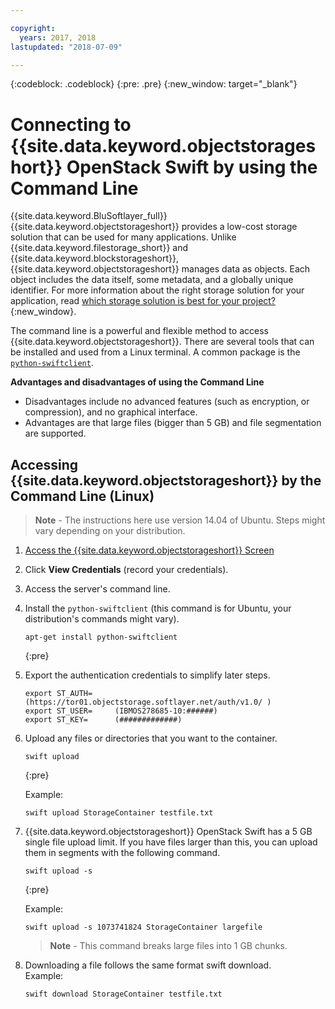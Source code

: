 ```yaml
---

copyright:
  years: 2017, 2018
lastupdated: "2018-07-09"

---
```


{:codeblock: .codeblock} 
{:pre: .pre}
{:new_window: target="_blank"}

# Connecting to {{site.data.keyword.objectstorageshort}} OpenStack Swift by using the Command Line

{{site.data.keyword.BluSoftlayer_full}} {{site.data.keyword.objectstorageshort}} provides a low-cost storage solution that can be used for many applications. Unlike {{site.data.keyword.filestorage_short}} and {{site.data.keyword.blockstorageshort}}, {{site.data.keyword.objectstorageshort}} manages data as objects. Each object includes the data itself, some metadata, and a globally unique identifier. For more information about the right storage solution for your application, read [which storage solution is best for your project?](http://blog.softlayer.com/2014/which-storage-solution-best-your-project){:new_window}. 

The command line is a powerful and flexible method to access {{site.data.keyword.objectstorageshort}}. There are several tools that can be installed and used from a Linux terminal. A common package is the [`python-swiftclient`](https://pypi.python.org/pypi/python-swiftclient). 

**Advantages and disadvantages of using the Command Line**
- Disadvantages include no advanced features (such as encryption, or compression), and no graphical interface.
- Advantages are that large files (bigger than 5 GB) and file segmentation are supported.

## Accessing {{site.data.keyword.objectstorageshort}} by the Command Line (Linux)

>**Note** - The instructions here use version 14.04 of Ubuntu. Steps might vary depending on your distribution.

1. [Access the {{site.data.keyword.objectstorageshort}} Screen](interacting-in-portal.html)
2. Click **View Credentials** (record your credentials).
3. Access the server's command line.
4. Install the `python-swiftclient` (this command is for Ubuntu, your distribution's commands might vary).<br/>
   ```
   apt-get install python-swiftclient
   ```
   {:pre}
   
5. Export the authentication credentials to simplify later steps.<br/>
   ```
   export ST_AUTH=     (https://tor01.objectstorage.softlayer.net/auth/v1.0/ )
   export ST_USER=     (IBMOS278685-10:######)
   export ST_KEY=      (#############)
   ```

6. Upload any files or directories that you want to the container.<br/>
   ```
   swift upload
   ```
   {:pre}
   
   Example: 
   ```
   swift upload StorageContainer testfile.txt
   ```
   
7. {{site.data.keyword.objectstorageshort}} OpenStack Swift has a 5 GB single file upload limit. If you have files larger than this, you can upload them in segments with the following command. <br/>
    ```
    swift upload -s
    ```
    {:pre}
    
    Example: 
    ```
    swift upload -s 1073741824 StorageContainer largefile
    ```
    
    >**Note** - This command breaks large files into 1 GB chunks.
    
8. Downloading a file follows the same format swift download.<br/>
   Example: 
   ```
   swift download StorageContainer testfile.txt
   ```
   
